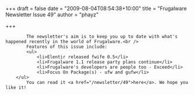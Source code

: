 
+++
draft = false
date = "2009-08-04T08:54:38+10:00"
title = "Frugalware Newsletter Issue 49"
author = "phayz"

+++

            The newsletter's aim is to keep you up to date with what's happened recently in the world of Frugalware.<br />
            Features of this issue include:
            <ul>
                <li>Elentir released fwife 0.5</li>
                <li>Frugalware 1.1 release party plans continue</li>
                <li>Frugalware's developers are people too - Exceed</li>
                <li>Focus On Package(s) - ufw and gufw</li>
        </ul>
            You can read it <a href="/newsletter/49">here</a>. We hope you like it!
            
        